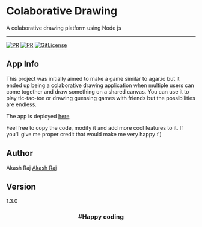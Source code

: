 #  Colaborative Drawing 
 A colaborative drawing platform using Node js

---

[![PR](https://img.shields.io/badge/PR-Welcome-blue.svg)](https://github.com/akashraj9828/Collaborative_Drawing)
[![PR](https://img.shields.io/badge/code_style-prettier-ff69b4.svg)](https://github.com/akashraj9828/Collaborative_Drawing)
[![GitLicense](https://gitlicense.com/badge/akashraj9828/Collaborative_Drawing)](https://github.com/akashraj9828/Collaborative_Drawing)

## App Info

 This project was initially aimed to make a game similar to agar.io but it ended up being a colaborative drawing application when multiple users can come together and draw something on a shared canvas. You can use it to play tic-tac-toe or drawing guessing games with friends but the possibilities are endless.

 The app is deployed [here](https://col-draw.herokuapp.com/)

 Feel free to copy the code, modify it and add more cool features to it. If you'll give me proper credit that would make me very happy :')

## Author

Akash Raj
[Akash Raj](https://github.com/akashraj9828)

## Version

1.3.0


### **<center> #Happy coding </center>**
